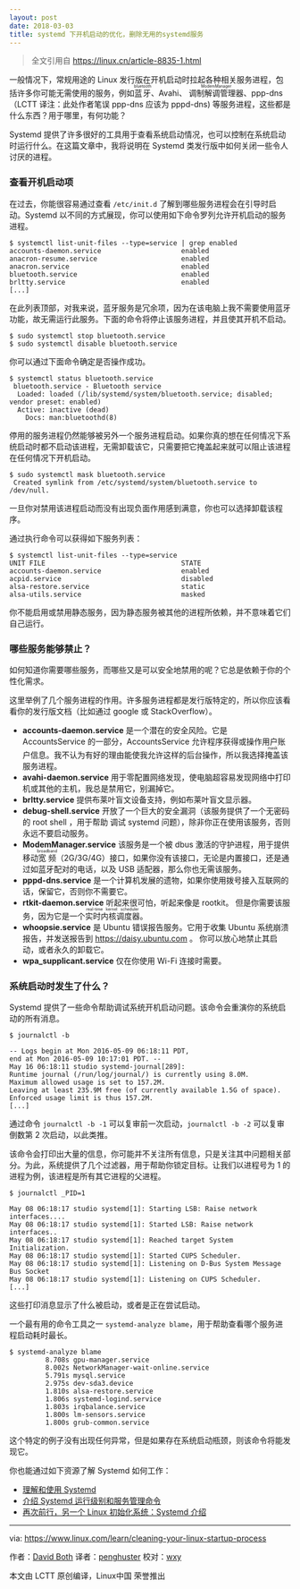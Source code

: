 ```yaml
---
layout: post
date: 2018-03-03
title: systemd 下开机启动的优化，删除无用的systemd服务
---
```


> 全文引用自 https://linux.cn/article-8835-1.html

一般情况下，常规用途的 Linux 发行版在开机启动时拉起各种相关服务进程，包括许多你可能无需使用的服务，例如<ruby>蓝牙<rt>bluetooth</rt></ruby>、Avahi、 <ruby>调制解调管理器<rt>ModemManager</rt></ruby>、ppp-dns（LCTT 译注：此处作者笔误 ppp-dns 应该为 pppd-dns) 等服务进程，这些都是什么东西？用于哪里，有何功能？

Systemd 提供了许多很好的工具用于查看系统启动情况，也可以控制在系统启动时运行什么。在这篇文章中，我将说明在 Systemd 类发行版中如何关闭一些令人讨厌的进程。

### 查看开机启动项

在过去，你能很容易通过查看 `/etc/init.d` 了解到哪些服务进程会在引导时启动。Systemd 以不同的方式展现，你可以使用如下命令罗列允许开机启动的服务进程。

```
$ systemctl list-unit-files --type=service | grep enabled
accounts-daemon.service                    enabled
anacron-resume.service                     enabled
anacron.service                            enabled
bluetooth.service                          enabled
brltty.service                             enabled
[...]
```

在此列表顶部，对我来说，蓝牙服务是冗余项，因为在该电脑上我不需要使用蓝牙功能，故无需运行此服务。下面的命令将停止该服务进程，并且使其开机不启动。

```
$ sudo systemctl stop bluetooth.service
$ sudo systemctl disable bluetooth.service
```

你可以通过下面命令确定是否操作成功。

```
$ systemctl status bluetooth.service
 bluetooth.service - Bluetooth service
  Loaded: loaded (/lib/systemd/system/bluetooth.service; disabled; vendor preset: enabled)
  Active: inactive (dead)
    Docs: man:bluetoothd(8)
```

停用的服务进程仍然能够被另外一个服务进程启动。如果你真的想在任何情况下系统启动时都不启动该进程，无需卸载该它，只需要把它掩盖起来就可以阻止该进程在任何情况下开机启动。

```
$ sudo systemctl mask bluetooth.service
 Created symlink from /etc/systemd/system/bluetooth.service to /dev/null.
```

一旦你对禁用该进程启动而没有出现负面作用感到满意，你也可以选择卸载该程序。

通过执行命令可以获得如下服务列表：

```
$ systemctl list-unit-files --type=service                       
UNIT FILE                                  STATE   
accounts-daemon.service                    enabled
acpid.service                              disabled
alsa-restore.service                       static    
alsa-utils.service                         masked
```

你不能启用或禁用静态服务，因为静态服务被其他的进程所依赖，并不意味着它们自己运行。

### 哪些服务能够禁止？

如何知道你需要哪些服务，而哪些又是可以安全地禁用的呢？它总是依赖于你的个性化需求。

这里举例了几个服务进程的作用。许多服务进程都是发行版特定的，所以你应该看看你的发行版文档（比如通过 google 或 StackOverflow）。

- **accounts-daemon.service** 是一个潜在的安全风险。它是 AccountsService 的一部分，AccountsService 允许程序获得或操作用户账户信息。我不认为有好的理由能使我允许这样的后台操作，所以我选择<ruby>掩盖<rt>mask</rt></ruby>该服务进程。
- **avahi-daemon.service** 用于零配置网络发现，使电脑超容易发现网络中打印机或其他的主机，我总是禁用它，别漏掉它。
- **brltty.service** 提供布莱叶盲文设备支持，例如布莱叶盲文显示器。
- **debug-shell.service** 开放了一个巨大的安全漏洞（该服务提供了一个无密码的 root shell ，用于帮助 调试 systemd 问题），除非你正在使用该服务，否则永远不要启动服务。
- **ModemManager.service** 该服务是一个被 dbus 激活的守护进程，用于提供移动<ruby>宽频<rt>broadband</rt></ruby>（2G/3G/4G）接口，如果你没有该接口，无论是内置接口，还是通过如蓝牙配对的电话，以及 USB 适配器，那么你也无需该服务。
- **pppd-dns.service** 是一个计算机发展的遗物，如果你使用拨号接入互联网的话，保留它，否则你不需要它。
- **rtkit-daemon.service** 听起来很可怕，听起来像是 rootkit。 但是你需要该服务，因为它是一个<ruby>实时内核调度器<rt>real-time kernel scheduler</rt></ruby>。
- **whoopsie.service** 是 Ubuntu 错误报告服务。它用于收集 Ubuntu 系统崩溃报告，并发送报告到 https://daisy.ubuntu.com 。 你可以放心地禁止其启动，或者永久的卸载它。
- **wpa_supplicant.service** 仅在你使用 Wi-Fi 连接时需要。

### 系统启动时发生了什么？

Systemd 提供了一些命令帮助调试系统开机启动问题。该命令会重演你的系统启动的所有消息。

```
$ journalctl -b

-- Logs begin at Mon 2016-05-09 06:18:11 PDT,
end at Mon 2016-05-09 10:17:01 PDT. --
May 16 06:18:11 studio systemd-journal[289]:
Runtime journal (/run/log/journal/) is currently using 8.0M.
Maximum allowed usage is set to 157.2M.
Leaving at least 235.9M free (of currently available 1.5G of space).
Enforced usage limit is thus 157.2M.
[...]
```

通过命令 `journalctl -b -1` 可以复审前一次启动，`journalctl -b -2` 可以复审倒数第 2 次启动，以此类推。

该命令会打印出大量的信息，你可能并不关注所有信息，只是关注其中问题相关部分。为此，系统提供了几个过滤器，用于帮助你锁定目标。让我们以进程号为 1 的进程为例，该进程是所有其它进程的父进程。

```
$ journalctl _PID=1

May 08 06:18:17 studio systemd[1]: Starting LSB: Raise network interfaces....
May 08 06:18:17 studio systemd[1]: Started LSB: Raise network interfaces..
May 08 06:18:17 studio systemd[1]: Reached target System Initialization.
May 08 06:18:17 studio systemd[1]: Started CUPS Scheduler.
May 08 06:18:17 studio systemd[1]: Listening on D-Bus System Message Bus Socket
May 08 06:18:17 studio systemd[1]: Listening on CUPS Scheduler.
[...]
```

这些打印消息显示了什么被启动，或者是正在尝试启动。

一个最有用的命令工具之一 `systemd-analyze blame`，用于帮助查看哪个服务进程启动耗时最长。

```
$ systemd-analyze blame
         8.708s gpu-manager.service
         8.002s NetworkManager-wait-online.service
         5.791s mysql.service
         2.975s dev-sda3.device
         1.810s alsa-restore.service
         1.806s systemd-logind.service
         1.803s irqbalance.service
         1.800s lm-sensors.service
         1.800s grub-common.service
```

这个特定的例子没有出现任何异常，但是如果存在系统启动瓶颈，则该命令将能发现它。

你也能通过如下资源了解 Systemd 如何工作：

- [理解和使用 Systemd](https://www.linux.com/learn/understanding-and-using-systemd)
- [介绍 Systemd 运行级别和服务管理命令](https://www.linux.com/learn/intro-systemd-runlevels-and-service-management-commands)
- [再次前行，另一个 Linux 初始化系统：Systemd 介绍](https://www.linux.com/learn/here-we-go-again-another-linux-init-intro-systemd)

----

via: https://www.linux.com/learn/cleaning-your-linux-startup-process

作者：[David Both](https://www.linux.com/users/cschroder)
译者：[penghuster](https://github.com/penghuster)
校对：[wxy](https://github.com/wxy)

本文由 LCTT 原创编译，Linux中国 荣誉推出
